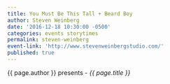 ```yaml
---
title: You Must Be This Tall + Beard Boy
author: Steven Weinberg
date: '2016-12-18 10:30:00 -0500'
categories: events storytimes
permalink: steven-weinberg
event-link: 'http://www.stevenweinbergstudio.com/'
published: true
---
```

{{ page.author }} presents - *{{ page.title }}*
